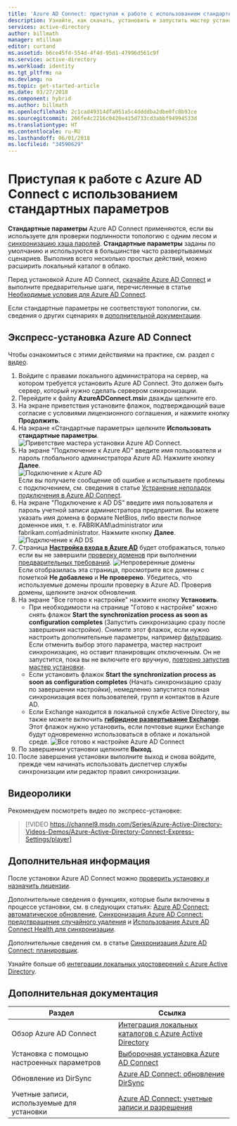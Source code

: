 ```yaml
---
title: 'Azure AD Connect: приступая к работе с использованием стандартных параметров | Документация Майкрософт'
description: Узнайте, как скачать, установить и запустить мастер установки Azure AD Connect.
services: active-directory
author: billmath
manager: mtillman
editor: curtand
ms.assetid: b6ce45fd-554d-4f4d-95d1-47996d561c9f
ms.service: active-directory
ms.workload: identity
ms.tgt_pltfrm: na
ms.devlang: na
ms.topic: get-started-article
ms.date: 03/27/2018
ms.component: hybrid
ms.author: billmath
ms.openlocfilehash: 2c1cad49314dfa051a5c4ddddba2dbe0fc8b93ce
ms.sourcegitcommit: 266fe4c2216c0420e415d733cd3abbf94994533d
ms.translationtype: HT
ms.contentlocale: ru-RU
ms.lasthandoff: 06/01/2018
ms.locfileid: "34590629"
---
```

# <a name="getting-started-with-azure-ad-connect-using-express-settings"></a>Приступая к работе с Azure AD Connect с использованием стандартных параметров
**Стандартные параметры** Azure AD Connect применяются, если вы используете для проверки подлинности топологию с одним лесом и [синхронизацию хэша паролей](active-directory-aadconnectsync-implement-password-hash-synchronization.md). **Стандартные параметры** заданы по умолчанию и используются в большинстве часто развертываемых сценариев. Выполнив всего несколько простых действий, можно расширить локальный каталог в облако.

Перед установкой Azure AD Connect, [скачайте Azure AD Connect](http://go.microsoft.com/fwlink/?LinkId=615771) и выполните предварительные шаги, перечисленные в статье [Необходимые условия для Azure AD Connect](active-directory-aadconnect-prerequisites.md).

Если стандартные параметры не соответствуют топологии, см. сведения о других сценариях в [дополнительной документации](#related-documentation).

## <a name="express-installation-of-azure-ad-connect"></a>Экспресс-установка Azure AD Connect
Чтобы ознакомиться с этими действиями на практике, см. раздел с [видео](#videos).

1. Войдите с правами локального администратора на сервер, на котором требуется установить Azure AD Connect. Это должен быть сервер, который нужно сделать сервером синхронизации.
2. Перейдите к файлу **AzureADConnect.msi**и дважды щелкните его.
3. На экране приветствия установите флажок, подтверждающий ваше согласие с условиями лицензионного соглашения, и нажмите кнопку **Продолжить**.  
4. На экране «Стандартные параметры» щелкните **Использовать стандартные параметры**.  
   ![Приветствие мастера установки Azure AD Connect.](./media/active-directory-aadconnect-get-started-express/express.png)
5. На экране "Подключение к Azure AD" введите имя пользователя и пароль глобального администратора Azure AD. Нажмите кнопку **Далее**.  
   ![Подключение к Azure AD](./media/active-directory-aadconnect-get-started-express/connectaad.png)  
   Если вы получаете сообщение об ошибке и испытываете проблемы с подключением, см. сведения в статье [Устранение неполадок подключения в Azure AD Connect](active-directory-aadconnect-troubleshoot-connectivity.md).
6. На экране "Подключение к AD DS" введите имя пользователя и пароль учетной записи администратора предприятия. Вы можете указать имя домена в формате NetBios, либо ввести полное доменное имя, т. е. FABRIKAM\administrator или fabrikam.com\administrator. Нажмите кнопку **Далее**.  
   ![Подключение к AD DS](./media/active-directory-aadconnect-get-started-express/connectad.png)
7. Страница [**Настройка входа в Azure AD**](active-directory-aadconnect-user-signin.md#azure-ad-sign-in-configuration) будет отображаться, только если вы не завершили [проверку доменов](../active-directory-domains-add-azure-portal.md) при выполнении [предварительных требований](active-directory-aadconnect-prerequisites.md).
   ![Непроверенные домены](./media/active-directory-aadconnect-get-started-express/unverifieddomain.png)  
   Если отобразилась эта страница, просмотрите все домены с пометкой **Не добавлено** и **Не проверено**. Убедитесь, что используемые домены прошли проверку в Azure AD. Проверив домены, щелкните значок обновления.
8. На экране "Все готово к настройке" нажмите кнопку **Установить**.
   * При необходимости на странице "Готово к настройке" можно снять флажок **Start the synchronization process as soon as configuration completes** (Запустить синхронизацию сразу после завершения настройки). Снимите этот флажок, если нужно настроить дополнительные параметры, например [фильтрацию](active-directory-aadconnectsync-configure-filtering.md). Если отменить выбор этого параметра, мастер настроит синхронизацию, но оставит планировщик отключенным. Он не запустится, пока вы не включите его вручную, [повторно запустив мастер установки](active-directory-aadconnectsync-installation-wizard.md).
   * Если установить флажок **Start the synchronization process as soon as configuration completes** (Начать синхронизацию сразу по завершении настройки), немедленно запустится полная синхронизация всех пользователей, групп и контактов в Azure AD. 
   * Если Exchange находится в локальной службе Active Directory, вы также можете включить [**гибридное развертывание Exchange**](https://technet.microsoft.com/library/jj200581.aspx). Этот флажок нужно установить, если почтовые ящики Exchange будут одновременно использоваться в облаке и локальной среде.
     ![Все готово к настройке Azure AD Connect](./media/active-directory-aadconnect-get-started-express/readytoconfigure.png)
9. По завершении установки щелкните **Выход**.
10. После завершения установки выполните выход и снова войдите, прежде чем начинать использовать диспетчер службы синхронизации или редактор правил синхронизации.

## <a name="videos"></a>Видеоролики
Рекомендуем посмотреть видео по экспресс-установке:

> [!VIDEO https://channel9.msdn.com/Series/Azure-Active-Directory-Videos-Demos/Azure-Active-Directory-Connect-Express-Settings/player]
>
>

## <a name="next-steps"></a>Дополнительная информация
После установки Azure AD Connect можно [проверить установку и назначить лицензии](active-directory-aadconnect-whats-next.md).

Дополнительные сведения о функциях, которые были включены в процессе установки, см. в следующих статьях: [Azure AD Connect: автоматическое обновление](active-directory-aadconnect-feature-automatic-upgrade.md), [Синхронизация Azure AD Connect: предотвращение случайного удаления](active-directory-aadconnectsync-feature-prevent-accidental-deletes.md) и [Использование Azure AD Connect Health для синхронизации](../connect-health/active-directory-aadconnect-health-sync.md).

Дополнительные сведения см. в статье [Синхронизация Azure AD Connect: планировщик](active-directory-aadconnectsync-feature-scheduler.md).

Узнайте больше об [интеграции локальных удостоверений с Azure Active Directory](active-directory-aadconnect.md).

## <a name="related-documentation"></a>Дополнительная документация

| Раздел | Ссылка |
| --- | --- |
| Обзор Azure AD Connect | [Интеграция локальных каталогов с Azure Active Directory](active-directory-aadconnect.md)
| Установка с помощью настроенных параметров | [Выборочная установка Azure AD Connect](active-directory-aadconnect-get-started-custom.md) |
| Обновление из DirSync | [Azure AD Connect: обновление DirSync](./active-directory-aadconnect-dirsync-upgrade-get-started.md)|
| Учетные записи, используемые для установки | [Azure AD Connect: учетные записи и разрешения](active-directory-aadconnect-accounts-permissions.md) |
